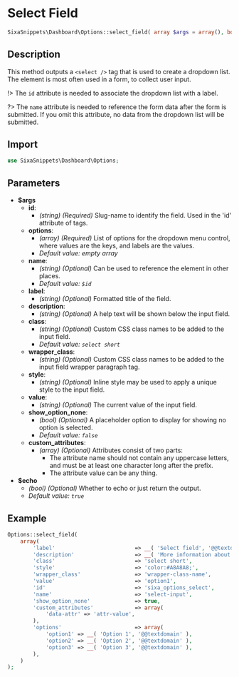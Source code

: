 # Select Field

```php
SixaSnippets\Dashboard\Options::select_field( array $args = array(), bool $echo = true );
```

## Description

This method outputs a `<select />` tag that is used to create a dropdown list. The element is most often used in a form, to collect user input.

!> The `id` attribute is needed to associate the dropdown list with a label.

?> The `name` attribute is needed to reference the form data after the form is submitted. If you omit this attribute, no data from the dropdown list will be submitted.

## Import

```php 
use SixaSnippets\Dashboard\Options;
```

## Parameters

- **$args**
    - **id**:
        - *(string) (Required)* Slug-name to identify the field. Used in the 'id' attribute of tags.
    - **options**:
        - *(array) (Required)* List of options for the dropdown menu control, where values are the keys, and labels are the values.
        - *Default value: empty array*
    - **name**:
        - *(string) (Optional)* Can be used to reference the element in other places.
        - *Default value: `$id`*
    - **label**:
        - *(string) (Optional)* Formatted title of the field.
    - **description**:
        - *(string) (Optional)* A help text will be shown below the input field.
    - **class**:
        - *(string) (Optional)* Custom CSS class names to be added to the input field.
        - *Default value: `select short`*
    - **wrapper_class**:
        - *(string) (Optional)* Custom CSS class names to be added to the input field wrapper paragraph tag.
    - **style**:
        - *(string) (Optional)* Inline style may be used to apply a unique style to the input field.
    - **value**:
        - *(string) (Optional)* The current value of the input field.
    - **show_option_none**:
        - *(bool) (Optional)* A placeholder option to display for showing no option is selected.
        - *Default value: `false`*
    - **custom_attributes**:
        - *(array) (Optional)* Attributes consist of two parts:
            - The attribute name should not contain any uppercase letters, and must be at least one character long after the prefix.
            - The attribute value can be any thing.
- **$echo**
    - *(bool) (Optional)* Whether to echo or just return the output.
    - *Default value: `true`*

## Example

```php
Options::select_field(
	array(
		'label'                         => __( 'Select field', '@@textdomain' ),
		'description'                   => __( 'More information about this field.', '@@textdomain' ),
		'class'                         => 'select short',
		'style'                         => 'color:#A8A8A8;',
		'wrapper_class'                 => 'wrapper-class-name',
		'value'                         => 'option1',
		'id'                            => 'sixa_options_select',
		'name'                          => 'select-input',
		'show_option_none'              => true,
		'custom_attributes'             => array(
			'data-attr' => 'attr-value',
		),
		'options'                       => array(
			'option1' => __( 'Option 1', '@@textdomain' ),
			'option2' => __( 'Option 2', '@@textdomain' ),
			'option3' => __( 'Option 3', '@@textdomain' ),
		),
	)
);
```
